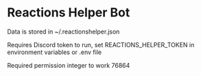 # Reactions Helper Bot

Data is stored in ~/.reactionshelper.json

Requires Discord token to run, set REACTIONS_HELPER_TOKEN in environment variables or .env file

Required permission integer to work 76864
